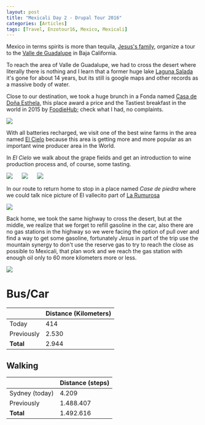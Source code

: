 ```yaml
---
layout: post
title: "Mexicali Day 2 - Drupal Tour 2016"
categories: [Articles]
tags: [Travel, Enzotour16, Mexico, Mexicali]
---
```

Mexico in terms spirits is more than tequila, [Jesus's family](http://jmolivas.com), organize a tour to the [Valle de Guadalupe](https://en.wikipedia.org/wiki/Guadalupe,_Baja_California) in Baja California.

To reach the area of Valle de Guadalupe, we had to cross the desert where literally there is nothing and I learn that a former huge lake [Laguna Salada](https://en.wikipedia.org/wiki/Laguna_Salada_(Mexico)) it's gone for about 14 years, but its still is google maps and other records as a massive body of water.

Close to our destination, we took a huge brunch in a Fonda named [Casa de Doña Esthela](http://www.foodiehub.tv/food-category/Egg/review/La-Cocina-de-Doa-Esthela/Machaca-con-huevos/6784_6916), this place award a price and the Tastiest breakfast in the world in 2015 by [FoodieHub](http://foodiehub.tv); check what I had, no complaints.

<img style="margin-right: 20px;" src="{{site.url }}/assets/img/borrego-tatemado.jpg"/>

With all batteries recharged, we visit one of the best wine farms in the area named [El Cielo](http://vinoselcielo.com/) because this area is getting more and more popular as an important wine producer area in the World.

In *El Cielo* we walk about the grape fields and get an introduction to wine production process and, of course, some tasting.

<img style="margin-right: 20px;" src="{{site.url }}/assets/img/el-cielo-1.jpg"/>

<img style="margin-right: 20px;" src="{{site.url }}/assets/img/el-cielo-2.jpg"/>

<img style="margin-right: 20px;" src="{{site.url }}/assets/img/el-cielo-3.jpg"/>

In our route to return home to stop in a place named *Case de piedra* where we could talk nice picture of El vallecito part of [La Rumurosa](https://en.wikipedia.org/wiki/La_Rumorosa)

<img style="margin-right: 20px;" src="{{site.url }}/assets/img/la-rumorosa.jpg"/>

Back home, we took the same highway to cross the desert, but at the middle, we realize that we forget to refill gasoline in the car, also there are no gas stations in the highway so we were facing the option of pull over and find a way to get some gasoline, fortunately *Jesus* in part of the trip use the mountain synergy to don't use the reserve gas to try to reach the close as possible to Mexicali, that plan work and we reach the gas station with enough oil only to 60 more kilometers more or less.

<img style="margin-right: 20px;" src="{{site.url }}/assets/img/ran-out-gas.jpg"/>


# Bus/Car
|  | Distance (Kilometers) |
|---|---|
| Today  |  414    |
| Previously  | 2.530 |
| **Total**  | 2.944 |

## Walking
|  | Distance (steps) |
|---|---|
| Sydney (today) | 4.209  |
| Previously  | 1.488.407 |
| **Total**  | 1.492.616 |